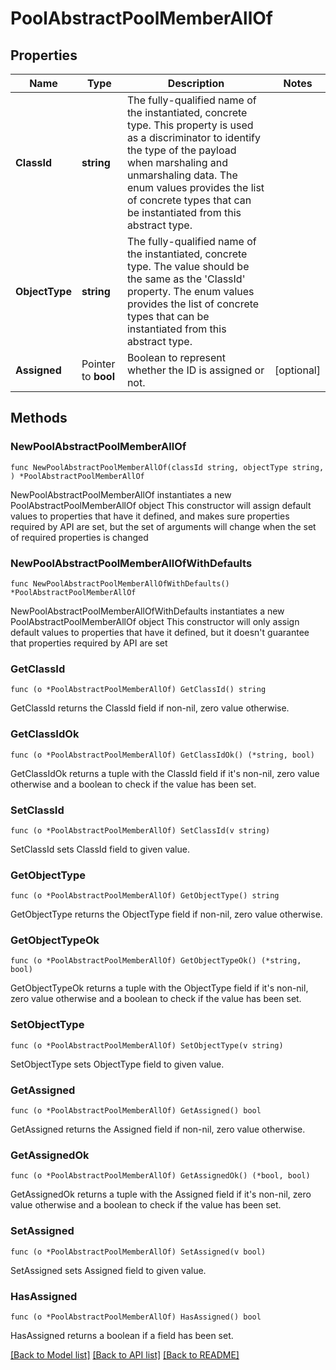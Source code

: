 # PoolAbstractPoolMemberAllOf

## Properties

Name | Type | Description | Notes
------------ | ------------- | ------------- | -------------
**ClassId** | **string** | The fully-qualified name of the instantiated, concrete type. This property is used as a discriminator to identify the type of the payload when marshaling and unmarshaling data. The enum values provides the list of concrete types that can be instantiated from this abstract type. | 
**ObjectType** | **string** | The fully-qualified name of the instantiated, concrete type. The value should be the same as the &#39;ClassId&#39; property. The enum values provides the list of concrete types that can be instantiated from this abstract type. | 
**Assigned** | Pointer to **bool** | Boolean to represent whether the ID is assigned or not. | [optional] 

## Methods

### NewPoolAbstractPoolMemberAllOf

`func NewPoolAbstractPoolMemberAllOf(classId string, objectType string, ) *PoolAbstractPoolMemberAllOf`

NewPoolAbstractPoolMemberAllOf instantiates a new PoolAbstractPoolMemberAllOf object
This constructor will assign default values to properties that have it defined,
and makes sure properties required by API are set, but the set of arguments
will change when the set of required properties is changed

### NewPoolAbstractPoolMemberAllOfWithDefaults

`func NewPoolAbstractPoolMemberAllOfWithDefaults() *PoolAbstractPoolMemberAllOf`

NewPoolAbstractPoolMemberAllOfWithDefaults instantiates a new PoolAbstractPoolMemberAllOf object
This constructor will only assign default values to properties that have it defined,
but it doesn't guarantee that properties required by API are set

### GetClassId

`func (o *PoolAbstractPoolMemberAllOf) GetClassId() string`

GetClassId returns the ClassId field if non-nil, zero value otherwise.

### GetClassIdOk

`func (o *PoolAbstractPoolMemberAllOf) GetClassIdOk() (*string, bool)`

GetClassIdOk returns a tuple with the ClassId field if it's non-nil, zero value otherwise
and a boolean to check if the value has been set.

### SetClassId

`func (o *PoolAbstractPoolMemberAllOf) SetClassId(v string)`

SetClassId sets ClassId field to given value.


### GetObjectType

`func (o *PoolAbstractPoolMemberAllOf) GetObjectType() string`

GetObjectType returns the ObjectType field if non-nil, zero value otherwise.

### GetObjectTypeOk

`func (o *PoolAbstractPoolMemberAllOf) GetObjectTypeOk() (*string, bool)`

GetObjectTypeOk returns a tuple with the ObjectType field if it's non-nil, zero value otherwise
and a boolean to check if the value has been set.

### SetObjectType

`func (o *PoolAbstractPoolMemberAllOf) SetObjectType(v string)`

SetObjectType sets ObjectType field to given value.


### GetAssigned

`func (o *PoolAbstractPoolMemberAllOf) GetAssigned() bool`

GetAssigned returns the Assigned field if non-nil, zero value otherwise.

### GetAssignedOk

`func (o *PoolAbstractPoolMemberAllOf) GetAssignedOk() (*bool, bool)`

GetAssignedOk returns a tuple with the Assigned field if it's non-nil, zero value otherwise
and a boolean to check if the value has been set.

### SetAssigned

`func (o *PoolAbstractPoolMemberAllOf) SetAssigned(v bool)`

SetAssigned sets Assigned field to given value.

### HasAssigned

`func (o *PoolAbstractPoolMemberAllOf) HasAssigned() bool`

HasAssigned returns a boolean if a field has been set.


[[Back to Model list]](../README.md#documentation-for-models) [[Back to API list]](../README.md#documentation-for-api-endpoints) [[Back to README]](../README.md)


